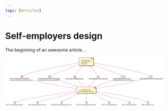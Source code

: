 ```yaml
---
tags: [Articles]
---
```


# Self-employers design

The beginning of an awesome article...

![self-employer-components](../assets/images/self-employer-components.png)